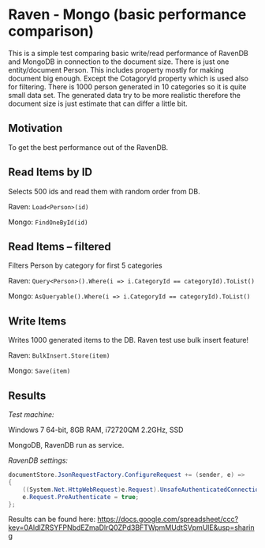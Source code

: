 Raven - Mongo (basic performance comparison)
============
This is a simple test comparing basic write/read performance of RavenDB and MongoDB in connection to the document size.
There is just one entity/document Person. This includes property mostly for making document big enough. Except the CotagoryId property which is used also for filtering.
There is 1000 person generated in 10 categories so it is quite small data set. The generated data try to be more realistic therefore the document size is just estimate that can differ a little bit.

Motivation
----------
To get the best performance out of the RavenDB.

Read Items by ID
----------------
Selects 500 ids and read them with random order from DB. 

Raven: `Load<Person>(id)`

Mongo: `FindOneById(id)`

Read Items – filtered
---------------------
Filters Person by category for first 5 categories 

Raven: `Query<Person>().Where(i => i.CategoryId == categoryId).ToList()`

Mongo: `AsQueryable().Where(i => i.CategoryId == categoryId).ToList()`

Write Items
-----------
Writes 1000 generated items to the DB. Raven test use bulk insert feature!

Raven: `BulkInsert.Store(item)`

Mongo: `Save(item)`

Results
-------
*Test machine:*

Windows 7 64-bit, 8GB RAM, i72720QM 2.2GHz, SSD

MongoDB, RavenDB run as service.

*RavenDB settings:*
```c#
documentStore.JsonRequestFactory.ConfigureRequest += (sender, e) =>
{
    ((System.Net.HttpWebRequest)e.Request).UnsafeAuthenticatedConnectionSharing = true;
    e.Request.PreAuthenticate = true;
};
```
Results can be found here:
https://docs.google.com/spreadsheet/ccc?key=0AldlZRSYFPNbdEZmaDlrQ0ZPd3BFTWpmMUdtSVpmUlE&usp=sharing
